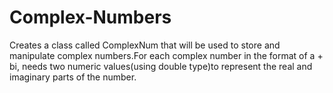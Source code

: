 # Complex-Numbers

Creates a class called ComplexNum that will be used to store and manipulate complex numbers.For each complex number in the format of a + bi, needs two numeric values(using double type)to represent the real and imaginary parts of the number. 

